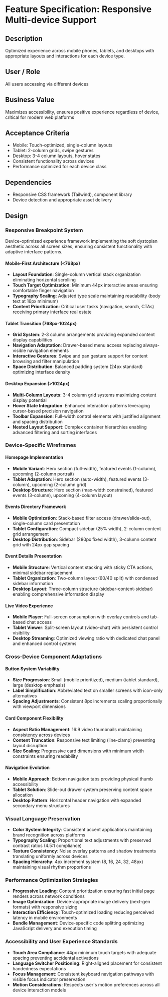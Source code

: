 # Feature Specification: Responsive Multi-device Support

## Description
Optimized experience across mobile phones, tablets, and desktops with appropriate layouts and interactions for each device type.

## User / Role
All users accessing via different devices

## Business Value
Maximizes accessibility, ensures positive experience regardless of device, critical for modern web platforms

## Acceptance Criteria

* Mobile: Touch-optimized, single-column layouts
* Tablet: 2-column grids, swipe gestures
* Desktop: 3-4 column layouts, hover states
* Consistent functionality across devices
* Performance optimized for each device class

## Dependencies
* Responsive CSS framework (Tailwind), component library
* Device detection and appropriate asset delivery

## Design

### Responsive Breakpoint System
Device-optimized experience framework implementing the soft dystopian aesthetic across all screen sizes, ensuring consistent functionality with adaptive interface patterns.

#### Mobile-First Architecture (<768px)
- **Layout Foundation**: Single-column vertical stack organization eliminating horizontal scrolling
- **Touch Target Optimization**: Minimum 44px interactive areas ensuring comfortable finger navigation
- **Typography Scaling**: Adjusted type scale maintaining readability (body text at 16px minimum)
- **Content Prioritization**: Critical user tasks (navigation, search, CTAs) receiving primary interface real estate

#### Tablet Transition (768px-1024px)
- **Grid System**: 2-3 column arrangements providing expanded content display capabilities
- **Navigation Adaptation**: Drawer-based menu access replacing always-visible navigation elements
- **Interactive Gestures**: Swipe and pan gesture support for content browsing and filter manipulation
- **Space Distribution**: Balanced padding system (24px standard) optimizing interface density

#### Desktop Expansion (>1024px)
- **Multi-Column Layouts**: 3-4 column grid systems maximizing content display potential
- **Hover State Integration**: Enhanced interaction patterns leveraging cursor-based precision navigation
- **Toolbar Expansion**: Full-width control elements with justified alignment and spacing distribution
- **Nested Layout Support**: Complex container hierarchies enabling advanced filtering and sorting interfaces

### Device-Specific Wireframes

#### Homepage Implementation
- **Mobile Variant**: Hero section (full-width), featured events (1-column), upcoming (2-column portrait)
- **Tablet Adaptation**: Hero section (auto-width), featured events (3-column), upcoming (2-column grid)
- **Desktop Structure**: Hero section (max-width constrained), featured events (3-column), upcoming (4-column layout)

#### Events Directory Framework
- **Mobile Optimization**: Stack-based filter access (drawer/slide-out), single-column card presentation
- **Tablet Configuration**: Compact sidebar (25% width), 2-column content grid arrangement
- **Desktop Distribution**: Sidebar (280px fixed width), 3-column content grid with 24px gap spacing

#### Event Details Presentation
- **Mobile Structure**: Vertical content stacking with sticky CTA actions, minimal sidebar replacement
- **Tablet Organization**: Two-column layout (60/40 split) with condensed sidebar information
- **Desktop Layout**: Three-column structure (sidebar-content-sidebar) enabling comprehensive information display

#### Live Video Experience
- **Mobile Player**: Full-screen consumption with overlay controls and tab-based chat access
- **Tablet Viewer**: Split-screen layout (video-chat) with persistent control visibility
- **Desktop Streaming**: Optimized viewing ratio with dedicated chat panel and enhanced control systems

### Cross-Device Component Adaptations

#### Button System Variability
- **Size Progression**: Small (mobile prioritized), medium (tablet standard), large (desktop emphasis)
- **Label Simplification**: Abbreviated text on smaller screens with icon-only alternatives
- **Spacing Adjustments**: Consistent 8px increments scaling proportionally with viewport dimensions

#### Card Component Flexibility
- **Aspect Ratio Management**: 16:9 video thumbnails maintaining consistency across devices
- **Content Truncation**: Responsive text limiting (line-clamp) preventing layout disruption
- **Size Scaling**: Progressive card dimensions with minimum width constraints ensuring readability

#### Navigation Evolution
- **Mobile Approach**: Bottom navigation tabs providing physical thumb accessibility
- **Tablet Solution**: Slide-out drawer system preserving content space allocation
- **Desktop Pattern**: Horizontal header navigation with expanded secondary menu structures

### Visual Language Preservation
- **Color System Integrity**: Consistent accent applications maintaining brand recognition across platforms
- **Typography Scaling**: Proportional text adjustments with preserved contrast ratios (4.5:1 compliance)
- **Texture Consistency**: Noise overlay patterns and shadow treatments translating uniformly across devices
- **Spacing Hierarchy**: 4px increment system (8, 16, 24, 32, 48px) maintaining visual rhythm proportions

### Performance Optimization Strategies
- **Progressive Loading**: Content prioritization ensuring fast initial page renders across network conditions
- **Image Optimization**: Device-appropriate image delivery (next-gen formats) with responsive sizing
- **Interaction Efficiency**: Touch-optimized loading reducing perceived latency in mobile environments
- **Bundle Management**: Device-specific code splitting optimizing JavaScript delivery and execution timing

### Accessibility and User Experience Standards
- **Touch Area Compliance**: 44px minimum touch targets with adequate spacing preventing accidental activations
- **Language Switcher Positioning**: Right-aligned placement for consistent handedness expectations
- **Focus Management**: Consistent keyboard navigation pathways with visible focus indicator preservation
- **Motion Considerations**: Respects user's motion preferences across all device interaction models
